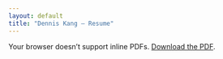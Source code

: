 ```yaml
---
layout: default
title: "Dennis Kang – Resume"
---
```


<object data="resume.pdf" type="application/pdf" width="100%" height="1000px">
  <p>Your browser doesn’t support inline PDFs. <a href="resume.pdf">Download the PDF</a>.</p>
</object>